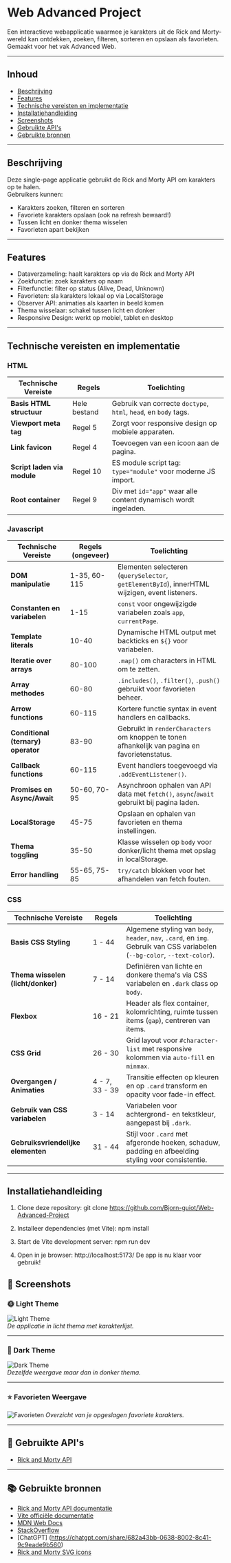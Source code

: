 # Web Advanced Project

Een interactieve webapplicatie waarmee je karakters uit de Rick and Morty-wereld kan ontdekken, zoeken, filteren, sorteren en opslaan als favorieten.  
Gemaakt voor het vak Advanced Web.

---

## Inhoud

- [Beschrijving](#beschrijving)  
- [Features](#features)  
- [Technische vereisten en implementatie](#technische-vereisten-en-implementatie)  
- [Installatiehandleiding](#installatiehandleiding)  
- [Screenshots](#screenshots)  
- [Gebruikte API's](#gebruikte-apis)  
- [Gebruikte bronnen](#gebruikte-bronnen)  

---

## Beschrijving

Deze single-page applicatie gebruikt de Rick and Morty API om karakters op te halen.  
Gebruikers kunnen:  
- Karakters zoeken, filteren en sorteren  
- Favoriete karakters opslaan (ook na refresh bewaard!)  
- Tussen licht en donker thema wisselen  
- Favorieten apart bekijken  

---

## Features

- Dataverzameling: haalt karakters op via de Rick and Morty API  
- Zoekfunctie: zoek karakters op naam  
- Filterfunctie: filter op status (Alive, Dead, Unknown)  
- Favorieten: sla karakters lokaal op via LocalStorage  
- Observer API: animaties als kaarten in beeld komen  
- Thema wisselaar: schakel tussen licht en donker  
- Responsive Design: werkt op mobiel, tablet en desktop  

---

## Technische vereisten en implementatie

### HTML

| Technische Vereiste         | Regels                 | Toelichting                                                       |
|----------------------------|------------------------|------------------------------------------------------------------|
| **Basis HTML structuur**    | Hele bestand            | Gebruik van correcte `doctype`, `html`, `head`, en `body` tags.  |
| **Viewport meta tag**       | Regel 5                | Zorgt voor responsive design op mobiele apparaten.               |
| **Link favicon**            | Regel 4                | Toevoegen van een icoon aan de pagina.                           |
| **Script laden via module** | Regel 10               | ES module script tag: `type="module"` voor moderne JS import.    |
| **Root container**          | Regel 9                | Div met `id="app"` waar alle content dynamisch wordt ingeladen. |

### Javascript

| Technische Vereiste             | Regels (ongeveer)        | Toelichting                                                                                       |
|--------------------------------|--------------------------|--------------------------------------------------------------------------------------------------|
| **DOM manipulatie**             | 1-35, 60-115             | Elementen selecteren (`querySelector`, `getElementById`), innerHTML wijzigen, event listeners.   |
| **Constanten en variabelen**    | 1-15                     | `const` voor ongewijzigde variabelen zoals `app`, `currentPage`.                                 |
| **Template literals**           | 10-40                    | Dynamische HTML output met backticks en `${}` voor variabelen.                                   |
| **Iteratie over arrays**        | 80-100                   | `.map()` om characters in HTML om te zetten.                                                    |
| **Array methodes**              | 60-80                    | `.includes()`, `.filter()`, `.push()` gebruikt voor favorieten beheer.                           |
| **Arrow functions**             | 60-115                   | Kortere functie syntax in event handlers en callbacks.                                          |
| **Conditional (ternary) operator** | 83-90                 | Gebruikt in `renderCharacters` om knoppen te tonen afhankelijk van pagina en favorietenstatus.   |
| **Callback functions**          | 60-115                   | Event handlers toegevoegd via `.addEventListener()`.                                            |
| **Promises en Async/Await**     | 50-60, 70-95             | Asynchroon ophalen van API data met `fetch()`, `async`/`await` gebruikt bij pagina laden.        |
| **LocalStorage**                | 45-75                    | Opslaan en ophalen van favorieten en thema instellingen.                                        |
| **Thema toggling**              | 35-50                    | Klasse wisselen op `body` voor donker/licht thema met opslag in localStorage.                    |
| **Error handling**              | 55-65, 75-85             | `try/catch` blokken voor het afhandelen van fetch fouten.                                       |

### CSS

| Technische Vereiste           | Regels        | Toelichting                                                                                     |
|------------------------------|---------------|------------------------------------------------------------------------------------------------|
| **Basis CSS Styling**         | 1 - 44        | Algemene styling van `body`, `header`, `nav`, `.card`, en `img`. Gebruik van CSS variabelen (`--bg-color`, `--text-color`). |
| **Thema wisselen (licht/donker)** | 7 - 14        | Definiëren van lichte en donkere thema's via CSS variabelen en `.dark` class op `body`.           |
| **Flexbox**                  | 16 - 21       | Header als flex container, kolomrichting, ruimte tussen items (`gap`), centreren van items.      |
| **CSS Grid**                 | 26 - 30       | Grid layout voor `#character-list` met responsive kolommen via `auto-fill` en `minmax`.         |
| **Overgangen / Animaties**    | 4 - 7, 33 - 39| Transitie effecten op kleuren en op `.card` transform en opacity voor fade-in effect.            |
| **Gebruik van CSS variabelen**| 3 - 14        | Variabelen voor achtergrond- en tekstkleur, aangepast bij `.dark`.                             |
| **Gebruiksvriendelijke elementen** | 31 - 44       | Stijl voor `.card` met afgeronde hoeken, schaduw, padding en afbeelding styling voor consistentie.|

---

## Installatiehandleiding
1.	Clone deze repository:
git clone https://github.com/Bjorn-guiot/Web-Advanced-Project

2.	Installeer dependencies (met Vite):
npm install

3.	Start de Vite development server:
npm run dev

4.	Open in je browser:
http://localhost:5173/
De app is nu klaar voor gebruik!

## 📸 Screenshots

### 🌞 Light Theme

![Light Theme](./vite-project/Screenshots/light%20theme.png)  
*De applicatie in licht thema met karakterlijst.*

---

### 🌙 Dark Theme

![Dark Theme](./vite-project/Screenshots/dark%20theme.png)  
*Dezelfde weergave maar dan in donker thema.*

---

### ⭐ Favorieten Weergave

![Favorieten](./vite-project/Screenshots/Favorites.png)
*Overzicht van je opgeslagen favoriete karakters.*

---

## 🔗 Gebruikte API's

- [Rick and Morty API](https://rickandmortyapi.com/)

---

## 📚 Gebruikte bronnen

- [Rick and Morty API documentatie](https://rickandmortyapi.com/documentation)
- [Vite officiële documentatie](https://vitejs.dev/)
- [MDN Web Docs](https://developer.mozilla.org/)
- [StackOverflow](https://stackoverflow.com/)
- [ChatGPT] (https://chatgpt.com/share/682a43bb-0638-8002-8c41-9c9eade9b560)
- [Rick and Morty SVG icons](https://mamasvg.com/product/rick-and-morty-svg-free/)